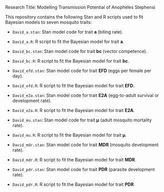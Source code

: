 Research Title: Modelling Transmission Potential of Anopheles Stephensi

This repository contains the following Stan and R scripts used to fit Bayesian models to seven mosquito traits:

- `David_a.stan`: Stan model code for trait **a** (biting rate).
- `David_a.R`: R script to fit the Bayesian model for trait **a**.

- `David_bc.stan`: Stan model code for trait **bc** (vector competence).
- `David_bc.R`: R script to fit the Bayesian model for trait **bc**.

- `David_efd.stan`: Stan model code for trait **EFD** (eggs per female per day).
- `David_efd.R`: R script to fit the Bayesian model for trait **EFD**.

- `David_e2a.stan`: Stan model code for trait **E2A** (egg-to-adult survival or development rate).
- `David_e2a.R`: R script to fit the Bayesian model for trait **E2A**.

- `David_mu.stan`: Stan model code for trait **μ** (adult mosquito mortality rate).
- `David_mu.R`: R script to fit the Bayesian model for trait **μ**.

- `David_mdr.stan`: Stan model code for trait **MDR** (mosquito development rate).
- `David_mdr.R`: R script to fit the Bayesian model for trait **MDR**.

- `David_pdr.stan`: Stan model code for trait **PDR** (parasite development rate).
- `David_pdr.R`: R script to fit the Bayesian model for trait **PDR**.
